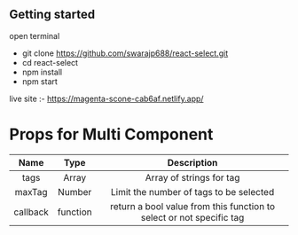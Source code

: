 ## Getting started
open terminal
- git clone https://github.com/swarajp688/react-select.git
- cd react-select
- npm install
- npm start 

live site :- https://magenta-scone-cab6af.netlify.app/
# Props for Multi Component
| Name | Type  | Description |
| :-----: | :-: | :-: |
| tags | Array | Array of strings for tag |
| maxTag | Number | Limit the number of tags to be selected |
| callback | function | return a bool  value from this function to select or not specific tag |
